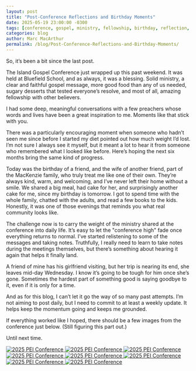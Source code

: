 ```yaml
---
layout: post
title: "Post-Conference Reflections and Birthday Moments"
date: 2025-05-19 23:00:00 -0300
tags: [conference, gospel, ministry, fellowship, birthday, reflection, weight-loss, friends]
categories: blog
author: Marc MacArthur
permalink: /blog/Post-Conference-Reflections-and-Birthday-Moments/
---
```


So, it’s been a bit since the last post.

The Island Gospel Conference just wrapped up this past weekend. It was held at Bluefield School, and as always, it was a blessing. Solid ministry, a clear and faithful gospel message, more good food than any of us needed, sugary desserts that tested everyone’s resolve, and most of all, amazing fellowship with other believers. 

I had some deep, meaningful conversations with a few preachers whose words and lives have been a great inspiration to me. Moments like that stick with you.

There was a particularly encouraging moment when someone who hadn’t seen me since before I started my diet pointed out how much weight I’d lost. I’m not sure I always see it myself, but it meant a lot to hear it from someone who remembered what I looked like before. Here’s hoping the next six months bring the same kind of progress.

Today was the birthday of a friend, and the wife of another friend, part of the MacKenzie family, who truly treat me like one of their own. They’re always kind, warm, and welcoming, and I’ve never left their home without a smile. We shared a big meal, had cake for her, and surprisingly another cake for me, since my birthday is tomorrow. I got to spend time with the whole family, chatted with the adults, and read a few books to the kids. Honestly, it was one of those evenings that reminds you what real community looks like.

The challenge now is to carry the weight of the ministry shared at the conference into daily life. It’s easy to let the "conference high" fade once everything returns to normal. I’ve started relistening to some of the messages and taking notes. Truthfully, I really need to learn to take notes during the meetings themselves, but there’s something about hearing it again that helps it finally land.

A friend of mine has his girlfriend visiting, but her trip is nearing its end, she leaves mid-day Wednesday. I know it’s going to be tough for him once she’s gone. Sometimes the hardest part of something good is saying goodbye to it, even if it is only for a time.

And as for this blog, I can’t let it go the way of so many past attempts. I’m not aiming to post daily, but I need to commit to at least a weekly update. It helps keep the momentum going and keeps me grounded.

If everything worked like I hoped, there should be a few images from the conference just below. (Still figuring this part out.)

Until next time.


<div class="gallery">
  <a href="{{ '/assets/images/2025-05-19/PXL_20250517_161032377.jpg' | relative_url }}" target="_blank">
    <img src="{{ '/assets/images/2025-05-19/PXL_20250517_161032377.jpg' | relative_url }}" alt="2025 PEI Conference">
  </a>
  <a href="{{ '/assets/images/2025-05-19/PXL_20250517_162737697.jpg' | relative_url }}" target="_blank">
    <img src="{{ '/assets/images/2025-05-19/PXL_20250517_162737697.jpg' | relative_url }}" alt="2025 PEI Conference">
  </a>
  <a href="{{ '/assets/images/2025-05-19/PXL_20250517_202247783.MP.jpg' | relative_url }}" target="_blank">
    <img src="{{ '/assets/images/2025-05-19/PXL_20250517_202247783.MP.jpg' | relative_url }}" alt="2025 PEI Conference">
  </a>
    <a href="{{ '/assets/images/2025-05-19/PXL_20250518_184757887.jpg' | relative_url }}" target="_blank">
    <img src="{{ '/assets/images/2025-05-19/PXL_20250518_184757887.jpg' | relative_url }}" alt="2025 PEI Conference">
  </a>
  <a href="{{ '/assets/images/2025-05-19/PXL_20250518_184759911.jpg' | relative_url }}" target="_blank">
    <img src="{{ '/assets/images/2025-05-19/PXL_20250518_184759911.jpg' | relative_url }}" alt="2025 PEI Conference">
  </a>
  <a href="{{ '/assets/images/2025-05-19/PXL_20250519_002509366.jpg' | relative_url }}" target="_blank">
    <img src="{{ '/assets/images/2025-05-19/PXL_20250519_002509366.jpg' | relative_url }}" alt="2025 PEI Conference">
  </a>
    <a href="{{ '/assets/images/2025-05-19/PXL_20250519_002510994.jpg' | relative_url }}" target="_blank">
    <img src="{{ '/assets/images/2025-05-19/PXL_20250519_002510994.jpg' | relative_url }}" alt="2025 PEI Conference">
  </a>
  <a href="{{ '/assets/images/2025-05-19/PXL_20250519_002512146.jpg' | relative_url }}" target="_blank">
    <img src="{{ '/assets/images/2025-05-19/PXL_20250517_161032377.jpg' | relative_url }}" alt="2025 PEI Conference">
  </a>
</div>

